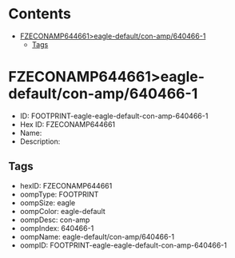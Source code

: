 



Contents
========

* [FZECONAMP644661>eagle-default/con-amp/640466-1](#fzeconamp644661eagle-defaultcon-amp640466-1)
	* [Tags](#tags)

# FZECONAMP644661>eagle-default/con-amp/640466-1

- ID: FOOTPRINT-eagle-eagle-default-con-amp-640466-1
- Hex ID: FZECONAMP644661
- Name: 
- Description: 

## Tags

- hexID: FZECONAMP644661
- oompType: FOOTPRINT
- oompSize: eagle
- oompColor: eagle-default
- oompDesc: con-amp
- oompIndex: 640466-1
- oompName: eagle-default/con-amp/640466-1
- oompID: FOOTPRINT-eagle-eagle-default-con-amp-640466-1
